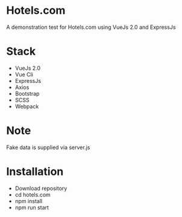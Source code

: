 # Hotels.com
A demonstration test for Hotels.com using VueJs 2.0 and ExpressJs

# Stack
+ VueJs 2.0
+ Vue Cli
+ ExpressJs
+ Axios
+ Bootstrap
+ SCSS
+ Webpack

# Note
Fake data is supplied via server.js

# Installation
+ Download repository
+ cd hotels.com
+ npm install
+ npm run start
